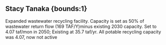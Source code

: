 ## Stacy Tanaka {bounds:1} 
Expanded wastewater recycling facility.  Capacity is set as 50% of wastewater return flow (169 TAF/Y)minus existing 2030 capacity. Set to 4.07 taf/mon in 2050; Existing at 35.7 taf/yr.  All potable recycling capacity was 4.07, now not active
